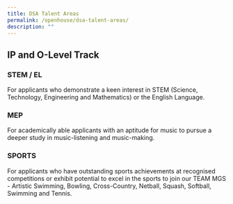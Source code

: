 ```yaml
---
title: DSA Talent Areas
permalink: /openhouse/dsa-talent-areas/
description: ""
---
```

## IP and O-Level Track

### STEM / EL

For applicants who demonstrate a keen interest in STEM (Science, Technology, Engineering and Mathematics) or the English Language.

### MEP

For academically able applicants with an aptitude for music to pursue a deeper study in music-listening and music-making.

### SPORTS

For applicants who have outstanding sports achievements at recognised competitions or exhibit potential to excel in the sports to join our TEAM MGS - Artistic Swimming, Bowling, Cross-Country, Netball, Squash, Softball, Swimming and Tennis.
